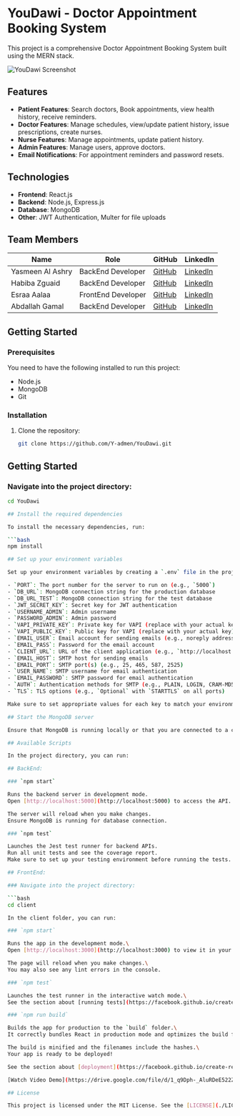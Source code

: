 # YouDawi - Doctor Appointment Booking System

This project is a comprehensive Doctor Appointment Booking System built using the MERN stack.

![YouDawi Screenshot](#)

## Features

- **Patient Features**: Search doctors, Book appointments, view health history, receive reminders.
- **Doctor Features**: Manage schedules, view/update patient history, issue prescriptions, create nurses.
- **Nurse Features**: Manage appointments, update patient history.
- **Admin Features**: Manage users, approve doctors.
- **Email Notifications**: For appointment reminders and password resets.

## Technologies

- **Frontend**: React.js
- **Backend**: Node.js, Express.js
- **Database**: MongoDB
- **Other**: JWT Authentication, Multer for file uploads

## Team Members

| Name              | Role               | GitHub                                      | LinkedIn                                  |
|-------------------|--------------------|---------------------------------------------|-------------------------------------------|
| Yasmeen Al Ashry   | BackEnd Developer  | [GitHub](https://github.com/Y-admen)  | [LinkedIn](#) |
| Habiba Zguaid      | BackEnd Developer  | [GitHub](https://github.com/zguaidh)  | [LinkedIn](https://www.linkedin.com/in/habibazguaid/) |
| Esraa Aalaa        | FrontEnd Developer | [GitHub](https://github.com/489Esraa)    | [LinkedIn](#) |
| Abdallah Gamal     | BackEnd Developer  | [GitHub](https://github.com/abdallahgamal110a) | [LinkedIn](#) |

## Getting Started

### Prerequisites

You need to have the following installed to run this project:

- Node.js
- MongoDB
- Git

### Installation

1. Clone the repository:

   ```bash
   git clone https://github.com/Y-admen/YouDawi.git

## Getting Started

### Navigate into the project directory:

```bash
cd YouDawi

## Install the required dependencies

To install the necessary dependencies, run:

```bash
npm install

## Set up your environment variables

Set up your environment variables by creating a `.env` file in the project root. Define the following necessary keys:

- `PORT`: The port number for the server to run on (e.g., `5000`)
- `DB_URL`: MongoDB connection string for the production database
- `DB_URL_TEST`: MongoDB connection string for the test database
- `JWT_SECRET_KEY`: Secret key for JWT authentication
- `USERNAME_ADMIN`: Admin username
- `PASSWORD_ADMIN`: Admin password
- `VAPI_PRIVATE_KEY`: Private key for VAPI (replace with your actual key)
- `VAPI_PUBLIC_KEY`: Public key for VAPI (replace with your actual key)
- `EMAIL_USER`: Email account for sending emails (e.g., noreply address)
- `EMAIL_PASS`: Password for the email account
- `CLIENT_URL`: URL of the client application (e.g., `http://localhost:5000`)
- `EMAIL_HOST`: SMTP host for sending emails
- `EMAIL_PORT`: SMTP port(s) (e.g., 25, 465, 587, 2525)
- `USER_NAME`: SMTP username for email authentication
- `EMAIL_PASSWORD`: SMTP password for email authentication
- `AUTH`: Authentication methods for SMTP (e.g., PLAIN, LOGIN, CRAM-MD5)
- `TLS`: TLS options (e.g., `Optional` with `STARTTLS` on all ports)

Make sure to set appropriate values for each key to match your environment setup.

## Start the MongoDB server

Ensure that MongoDB is running locally or that you are connected to a cloud instance.

## Available Scripts

In the project directory, you can run:

## BackEnd:

### `npm start`

Runs the backend server in development mode.  
Open [http://localhost:5000](http://localhost:5000) to access the API.

The server will reload when you make changes.  
Ensure MongoDB is running for database connection.

### `npm test`

Launches the Jest test runner for backend APIs.  
Run all unit tests and see the coverage report.  
Make sure to set up your testing environment before running the tests.

## FrontEnd:

### Navigate into the project directory:

```bash
cd client

In the client folder, you can run:

### `npm start`

Runs the app in the development mode.\
Open [http://localhost:3000](http://localhost:3000) to view it in your browser.

The page will reload when you make changes.\
You may also see any lint errors in the console.

### `npm test`

Launches the test runner in the interactive watch mode.\
See the section about [running tests](https://facebook.github.io/create-react-app/docs/running-tests) for more information.

### `npm run build`

Builds the app for production to the `build` folder.\
It correctly bundles React in production mode and optimizes the build for the best performance.

The build is minified and the filenames include the hashes.\
Your app is ready to be deployed!

See the section about [deployment](https://facebook.github.io/create-react-app/docs/deployment) for more information.

[Watch Video Demo](https://drive.google.com/file/d/1_q9Dph-_AluRDeE522Z_mCsYXDq4fpyf/view)

## License

This project is licensed under the MIT License. See the [LICENSE](./LICENSE) file for more information.


